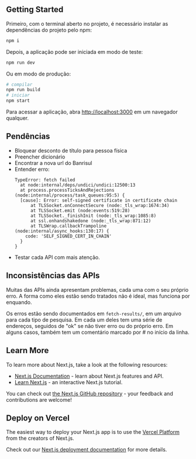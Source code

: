 ## Getting Started

Primeiro, com o terminal aberto no projeto, é necessário instalar as dependências do projeto pelo npm:
```bash
npm i
```

Depois, a aplicação pode ser iniciada em modo de teste:
```bash
npm run dev
```

Ou em modo de produção:
```bash
# compilar
npm run build
# iniciar
npm start
```

Para acessar a aplicação, abra [http://localhost:3000](http://localhost:3000) em um navegador qualquer.

## Pendências
- Bloquear desconto de título para pessoa física
- Preencher dicionário
- Encontrar a nova url do Banrisul
- Entender erro:
  ```
  TypeError: fetch failed
    at node:internal/deps/undici/undici:12500:13
    at process.processTicksAndRejections (node:internal/process/task_queues:95:5) {
    [cause]: Error: self-signed certificate in certificate chain
        at TLSSocket.onConnectSecure (node:_tls_wrap:1674:34)
        at TLSSocket.emit (node:events:519:28)
        at TLSSocket._finishInit (node:_tls_wrap:1085:8)
        at ssl.onhandshakedone (node:_tls_wrap:871:12)
        at TLSWrap.callbackTrampoline (node:internal/async_hooks:130:17) {
      code: 'SELF_SIGNED_CERT_IN_CHAIN'
    }
  }
  ```
- Testar cada API com mais atenção.

## Inconsistências das APIs
Muitas das APIs ainda apresentam problemas, cada uma com o seu próprio erro. A forma como eles estão sendo tratados não é ideal, mas funciona por enquando.  

Os erros estão sendo documentados em `fetch-results/`, em um arquivo para cada tipo de pesquisa. Em cada um deles tem uma série de endereços, seguidos de "ok" se não tiver erro ou do próprio erro. Em alguns casos, também tem um comentário marcado por # no início da linha.

## Learn More

To learn more about Next.js, take a look at the following resources:

- [Next.js Documentation](https://nextjs.org/docs) - learn about Next.js features and API.
- [Learn Next.js](https://nextjs.org/learn) - an interactive Next.js tutorial.

You can check out [the Next.js GitHub repository](https://github.com/vercel/next.js/) - your feedback and contributions are welcome!

## Deploy on Vercel

The easiest way to deploy your Next.js app is to use the [Vercel Platform](https://vercel.com/new?utm_medium=default-template&filter=next.js&utm_source=create-next-app&utm_campaign=create-next-app-readme) from the creators of Next.js.

Check out our [Next.js deployment documentation](https://nextjs.org/docs/deployment) for more details.
